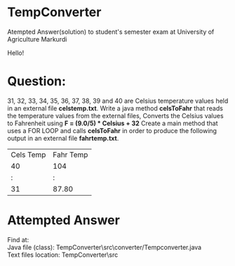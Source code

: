 # TempConverter
Atempted Answer(solution) to student's semester exam at University of Agriculture Markurdi

Hello!

# Question:
31, 32, 33, 34, 35, 36, 37, 38, 39 and 40 are Celsius temperature values held in an external file <b>celstemp.txt</b>.
Write a java method <b>celsToFahr</b> that reads the temperature values from the external files,
Converts the Celsius values to Fahrenheit using <b>F = (9.0/5) * Celsius + 32</b> 
Create a main method that uses a FOR LOOP and calls <b>celsToFahr</b> in order to produce the following output in an 
external file <b>fahrtemp.txt</b>.

<table>
<tr><td>Cels Temp</td>       <td>Fahr Temp</td></tr>
<tr><td>40</td>  	           <td>104</td></tr>
<tr><td>:</td>               <td>:</td></tr>
<tr><td>31</td>              <td>87.80</td></tr>
</table>

# Attempted Answer
Find at: <br>
Java file (class): TempConverter\src\converter/Tempconverter.java<br>
Text files location: TempConverter\src
